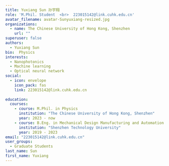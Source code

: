 ```yaml
---
title: Yuxiang Sun 孙宇翔
role: 'M.Phil. Student  <br>  223015142@link.cuhk.edu.cn'
avatar_filename: avatar-Sunyuxiang-resized.jpg
organizations:
  - name: The Chinese University of Hong Kong, Shenzhen
    url: ""
superuser: false
authors:
  - Yuxiang Sun
bio:  Physics
interests:
  - Nanophotonics
  - Machine learning
  - Optical neural network
social:
  - icon: envelope
    icon_pack: fas
    link: 223015142@link.cuhk.edu.cn
   
education:
  courses:
    - course: M.Phil. in Physics
      institution: "The Chinese University of Hong Kong, Shenzhen"
      year: 2023 - now
    - course: B.Eng. in Mechanical Design Manufacturing and Automation
      institution: "Shenzhen Technology University"
      year: 2019 - 2023
email: "223015142@link.cuhk.edu.cn"
user_groups:
  - Graduate Students
last_name: Sun
first_name: Yuxiang
---
```

